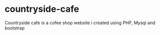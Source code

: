 # countryside-cafe
 Countryside cafe is a cofee shop website i created using PHP, Mysql and bootstrap
